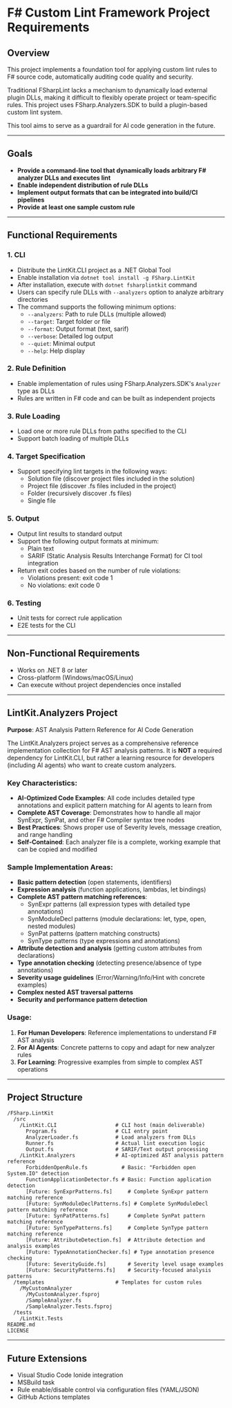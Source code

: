 # F# Custom Lint Framework Project Requirements

## Overview
This project implements a foundation tool for applying custom lint rules to F# source code, automatically auditing code quality and security.

Traditional FSharpLint lacks a mechanism to dynamically load external plugin DLLs, making it difficult to flexibly operate project or team-specific rules. This project uses FSharp.Analyzers.SDK to build a plugin-based custom lint system.

This tool aims to serve as a guardrail for AI code generation in the future.

---

## Goals
- **Provide a command-line tool that dynamically loads arbitrary F# analyzer DLLs and executes lint**
- **Enable independent distribution of rule DLLs**
- **Implement output formats that can be integrated into build/CI pipelines**
- **Provide at least one sample custom rule**

---

## Functional Requirements

### 1. CLI
- Distribute the LintKit.CLI project as a .NET Global Tool
- Enable installation via `dotnet tool install -g FSharp.LintKit`
- After installation, execute with `dotnet fsharplintkit` command
- Users can specify rule DLLs with `--analyzers` option to analyze arbitrary directories
- The command supports the following minimum options:
  - `--analyzers`: Path to rule DLLs (multiple allowed)
  - `--target`: Target folder or file
  - `--format`: Output format (text, sarif)
  - `--verbose`: Detailed log output
  - `--quiet`: Minimal output
  - `--help`: Help display

### 2. Rule Definition
- Enable implementation of rules using FSharp.Analyzers.SDK's `Analyzer` type as DLLs
- Rules are written in F# code and can be built as independent projects

### 3. Rule Loading
- Load one or more rule DLLs from paths specified to the CLI
- Support batch loading of multiple DLLs

### 4. Target Specification
- Support specifying lint targets in the following ways:
  - Solution file (discover project files included in the solution)
  - Project file (discover .fs files included in the project)
  - Folder (recursively discover .fs files)
  - Single file

### 5. Output
- Output lint results to standard output
- Support the following output formats at minimum:
  - Plain text
  - SARIF (Static Analysis Results Interchange Format) for CI tool integration
- Return exit codes based on the number of rule violations:
  - Violations present: exit code 1
  - No violations: exit code 0

### 6. Testing
- Unit tests for correct rule application
- E2E tests for the CLI

---

## Non-Functional Requirements
- Works on .NET 8 or later
- Cross-platform (Windows/macOS/Linux)
- Can execute without project dependencies once installed

---

## LintKit.Analyzers Project
**Purpose**: AST Analysis Pattern Reference for AI Code Generation

The LintKit.Analyzers project serves as a comprehensive reference implementation collection for F# AST analysis patterns. It is **NOT** a required dependency for LintKit.CLI, but rather a learning resource for developers (including AI agents) who want to create custom analyzers.

### Key Characteristics:
- **AI-Optimized Code Examples**: All code includes detailed type annotations and explicit pattern matching for AI agents to learn from
- **Complete AST Coverage**: Demonstrates how to handle all major SynExpr, SynPat, and other F# Compiler syntax tree nodes
- **Best Practices**: Shows proper use of Severity levels, message creation, and range handling
- **Self-Contained**: Each analyzer file is a complete, working example that can be copied and modified

### Sample Implementation Areas:
- **Basic pattern detection** (open statements, identifiers)
- **Expression analysis** (function applications, lambdas, let bindings)
- **Complete AST pattern matching references**:
  - SynExpr patterns (all expression types with detailed type annotations)
  - SynModuleDecl patterns (module declarations: let, type, open, nested modules)
  - SynPat patterns (pattern matching constructs)
  - SynType patterns (type expressions and annotations)
- **Attribute detection and analysis** (getting custom attributes from declarations)
- **Type annotation checking** (detecting presence/absence of type annotations)
- **Severity usage guidelines** (Error/Warning/Info/Hint with concrete examples)
- **Complex nested AST traversal patterns**
- **Security and performance pattern detection**

### Usage:
1. **For Human Developers**: Reference implementations to understand F# AST analysis
2. **For AI Agents**: Concrete patterns to copy and adapt for new analyzer rules
3. **For Learning**: Progressive examples from simple to complex AST operations

---

## Project Structure
```
/FSharp.LintKit
  /src
    /LintKit.CLI                   # CLI host (main deliverable)
      Program.fs                   # CLI entry point
      AnalyzerLoader.fs            # Load analyzers from DLLs
      Runner.fs                    # Actual lint execution logic
      Output.fs                    # SARIF/Text output processing
    /LintKit.Analyzers             # AI-optimized AST analysis pattern reference
      ForbiddenOpenRule.fs           # Basic: "Forbidden open System.IO" detection
      FunctionApplicationDetector.fs # Basic: Function application detection
      [Future: SynExprPatterns.fs]     # Complete SynExpr pattern matching reference
      [Future: SynModuleDeclPatterns.fs] # Complete SynModuleDecl pattern matching reference
      [Future: SynPatPatterns.fs]      # Complete SynPat pattern matching reference
      [Future: SynTypePatterns.fs]     # Complete SynType pattern matching reference
      [Future: AttributeDetection.fs]  # Attribute detection and analysis examples
      [Future: TypeAnnotationChecker.fs] # Type annotation presence checking
      [Future: SeverityGuide.fs]       # Severity level usage examples
      [Future: SecurityPatterns.fs]    # Security-focused analysis patterns
  /templates                       # Templates for custom rules
    /MyCustomAnalyzer
      /MyCustomAnalyzer.fsproj
      /SampleAnalyzer.fs
      /SampleAnalyzer.Tests.fsproj
  /tests
    /LintKit.Tests
README.md
LICENSE
```

---

## Future Extensions
- Visual Studio Code Ionide integration
- MSBuild task
- Rule enable/disable control via configuration files (YAML/JSON)
- GitHub Actions templates